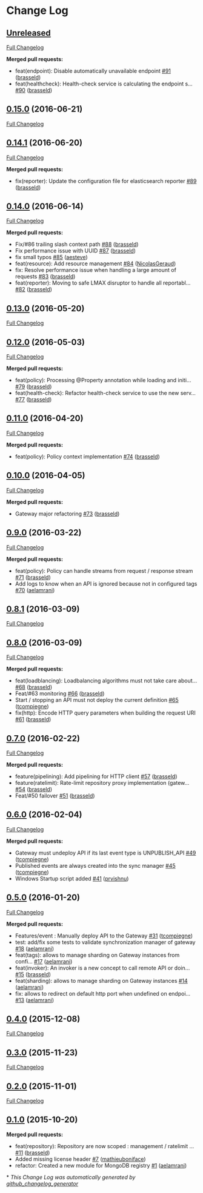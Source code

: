 # Change Log

## [Unreleased](https://github.com/gravitee-io/gravitee-gateway/tree/HEAD)

[Full Changelog](https://github.com/gravitee-io/gravitee-gateway/compare/0.15.0...HEAD)

**Merged pull requests:**

- feat\(endpoint\): Disable automatically unavailable endpoint [\#91](https://github.com/gravitee-io/gravitee-gateway/pull/91) ([brasseld](https://github.com/brasseld))
- feat\(healthcheck\): Health-check service is calculating the endpoint s… [\#90](https://github.com/gravitee-io/gravitee-gateway/pull/90) ([brasseld](https://github.com/brasseld))

## [0.15.0](https://github.com/gravitee-io/gravitee-gateway/tree/0.15.0) (2016-06-21)
[Full Changelog](https://github.com/gravitee-io/gravitee-gateway/compare/0.14.1...0.15.0)

## [0.14.1](https://github.com/gravitee-io/gravitee-gateway/tree/0.14.1) (2016-06-20)
[Full Changelog](https://github.com/gravitee-io/gravitee-gateway/compare/0.14.0...0.14.1)

**Merged pull requests:**

- fix\(reporter\): Update the configuration file for elasticsearch reporter [\#89](https://github.com/gravitee-io/gravitee-gateway/pull/89) ([brasseld](https://github.com/brasseld))

## [0.14.0](https://github.com/gravitee-io/gravitee-gateway/tree/0.14.0) (2016-06-14)
[Full Changelog](https://github.com/gravitee-io/gravitee-gateway/compare/0.13.0...0.14.0)

**Merged pull requests:**

- Fix/\#86 trailing slash context path [\#88](https://github.com/gravitee-io/gravitee-gateway/pull/88) ([brasseld](https://github.com/brasseld))
- Fix performance issue with UUID [\#87](https://github.com/gravitee-io/gravitee-gateway/pull/87) ([brasseld](https://github.com/brasseld))
- fix small typos [\#85](https://github.com/gravitee-io/gravitee-gateway/pull/85) ([aesteve](https://github.com/aesteve))
- feat\(resource\): Add resource management [\#84](https://github.com/gravitee-io/gravitee-gateway/pull/84) ([NicolasGeraud](https://github.com/NicolasGeraud))
- fix: Resolve performance issue when handling a large amount of requests [\#83](https://github.com/gravitee-io/gravitee-gateway/pull/83) ([brasseld](https://github.com/brasseld))
- feat\(reporter\): Moving to safe LMAX disruptor to handle all reportabl… [\#82](https://github.com/gravitee-io/gravitee-gateway/pull/82) ([brasseld](https://github.com/brasseld))

## [0.13.0](https://github.com/gravitee-io/gravitee-gateway/tree/0.13.0) (2016-05-20)
[Full Changelog](https://github.com/gravitee-io/gravitee-gateway/compare/0.12.0...0.13.0)

## [0.12.0](https://github.com/gravitee-io/gravitee-gateway/tree/0.12.0) (2016-05-03)
[Full Changelog](https://github.com/gravitee-io/gravitee-gateway/compare/0.11.0...0.12.0)

**Merged pull requests:**

- feat\(policy\): Processing @Property annotation while loading and initi… [\#79](https://github.com/gravitee-io/gravitee-gateway/pull/79) ([brasseld](https://github.com/brasseld))
- feat\(health-check\): Refactor health-check service to use the new serv… [\#77](https://github.com/gravitee-io/gravitee-gateway/pull/77) ([brasseld](https://github.com/brasseld))

## [0.11.0](https://github.com/gravitee-io/gravitee-gateway/tree/0.11.0) (2016-04-20)
[Full Changelog](https://github.com/gravitee-io/gravitee-gateway/compare/0.10.0...0.11.0)

**Merged pull requests:**

- feat\(policy\): Policy context implementation [\#74](https://github.com/gravitee-io/gravitee-gateway/pull/74) ([brasseld](https://github.com/brasseld))

## [0.10.0](https://github.com/gravitee-io/gravitee-gateway/tree/0.10.0) (2016-04-05)
[Full Changelog](https://github.com/gravitee-io/gravitee-gateway/compare/0.9.0...0.10.0)

**Merged pull requests:**

- Gateway major refactoring [\#73](https://github.com/gravitee-io/gravitee-gateway/pull/73) ([brasseld](https://github.com/brasseld))

## [0.9.0](https://github.com/gravitee-io/gravitee-gateway/tree/0.9.0) (2016-03-22)
[Full Changelog](https://github.com/gravitee-io/gravitee-gateway/compare/0.8.1...0.9.0)

**Merged pull requests:**

- feat\(policy\): Policy can handle streams from request / response stream [\#71](https://github.com/gravitee-io/gravitee-gateway/pull/71) ([brasseld](https://github.com/brasseld))
- Add logs to know when an API is ignored because not in configured tags [\#70](https://github.com/gravitee-io/gravitee-gateway/pull/70) ([aelamrani](https://github.com/aelamrani))

## [0.8.1](https://github.com/gravitee-io/gravitee-gateway/tree/0.8.1) (2016-03-09)
[Full Changelog](https://github.com/gravitee-io/gravitee-gateway/compare/0.8.0...0.8.1)

## [0.8.0](https://github.com/gravitee-io/gravitee-gateway/tree/0.8.0) (2016-03-09)
[Full Changelog](https://github.com/gravitee-io/gravitee-gateway/compare/0.7.0...0.8.0)

**Merged pull requests:**

- feat\(loadblancing\): Loadbalancing algorithms must not take care about… [\#68](https://github.com/gravitee-io/gravitee-gateway/pull/68) ([brasseld](https://github.com/brasseld))
- Feat/\#63 monitoring [\#66](https://github.com/gravitee-io/gravitee-gateway/pull/66) ([brasseld](https://github.com/brasseld))
- Start / stopping an API must not deploy the current definition [\#65](https://github.com/gravitee-io/gravitee-gateway/pull/65) ([tcompiegne](https://github.com/tcompiegne))
- fix\(http\): Encode HTTP query parameters when building the request URI [\#61](https://github.com/gravitee-io/gravitee-gateway/pull/61) ([brasseld](https://github.com/brasseld))

## [0.7.0](https://github.com/gravitee-io/gravitee-gateway/tree/0.7.0) (2016-02-22)
[Full Changelog](https://github.com/gravitee-io/gravitee-gateway/compare/0.6.0...0.7.0)

**Merged pull requests:**

- feature\(pipelining\): Add pipelining for HTTP client [\#57](https://github.com/gravitee-io/gravitee-gateway/pull/57) ([brasseld](https://github.com/brasseld))
- feature\(ratelimit\): Rate-limit repository proxy implementation \(gatew… [\#54](https://github.com/gravitee-io/gravitee-gateway/pull/54) ([brasseld](https://github.com/brasseld))
- Feat/\#50 failover [\#51](https://github.com/gravitee-io/gravitee-gateway/pull/51) ([brasseld](https://github.com/brasseld))

## [0.6.0](https://github.com/gravitee-io/gravitee-gateway/tree/0.6.0) (2016-02-04)
[Full Changelog](https://github.com/gravitee-io/gravitee-gateway/compare/0.5.0...0.6.0)

**Merged pull requests:**

- Gateway must undeploy API if its last event type is UNPUBLISH\_API [\#49](https://github.com/gravitee-io/gravitee-gateway/pull/49) ([tcompiegne](https://github.com/tcompiegne))
- Published events are always created into the sync manager [\#45](https://github.com/gravitee-io/gravitee-gateway/pull/45) ([tcompiegne](https://github.com/tcompiegne))
- Windows Startup script added [\#41](https://github.com/gravitee-io/gravitee-gateway/pull/41) ([prvishnu](https://github.com/prvishnu))

## [0.5.0](https://github.com/gravitee-io/gravitee-gateway/tree/0.5.0) (2016-01-20)
[Full Changelog](https://github.com/gravitee-io/gravitee-gateway/compare/0.4.0...0.5.0)

**Merged pull requests:**

- Features/event : Manually deploy API to the Gateway [\#31](https://github.com/gravitee-io/gravitee-gateway/pull/31) ([tcompiegne](https://github.com/tcompiegne))
- test: add/fix some tests to validate synchronization manager of gateway [\#18](https://github.com/gravitee-io/gravitee-gateway/pull/18) ([aelamrani](https://github.com/aelamrani))
- feat\(tags\): allows to manage sharding on Gateway instances from confi… [\#17](https://github.com/gravitee-io/gravitee-gateway/pull/17) ([aelamrani](https://github.com/aelamrani))
- feat\(invoker\): An invoker is a new concept to call remote API or doin… [\#15](https://github.com/gravitee-io/gravitee-gateway/pull/15) ([brasseld](https://github.com/brasseld))
- feat\(sharding\): allows to manage sharding on Gateway instances [\#14](https://github.com/gravitee-io/gravitee-gateway/pull/14) ([aelamrani](https://github.com/aelamrani))
- fix: allows to redirect on default http port when undefined on endpoi… [\#13](https://github.com/gravitee-io/gravitee-gateway/pull/13) ([aelamrani](https://github.com/aelamrani))

## [0.4.0](https://github.com/gravitee-io/gravitee-gateway/tree/0.4.0) (2015-12-08)
[Full Changelog](https://github.com/gravitee-io/gravitee-gateway/compare/0.3.0...0.4.0)

## [0.3.0](https://github.com/gravitee-io/gravitee-gateway/tree/0.3.0) (2015-11-23)
[Full Changelog](https://github.com/gravitee-io/gravitee-gateway/compare/0.2.0...0.3.0)

## [0.2.0](https://github.com/gravitee-io/gravitee-gateway/tree/0.2.0) (2015-11-01)
[Full Changelog](https://github.com/gravitee-io/gravitee-gateway/compare/0.1.0...0.2.0)

## [0.1.0](https://github.com/gravitee-io/gravitee-gateway/tree/0.1.0) (2015-10-20)
**Merged pull requests:**

- feat\(repository\): Repository are now scoped : management / ratelimit … [\#11](https://github.com/gravitee-io/gravitee-gateway/pull/11) ([brasseld](https://github.com/brasseld))
- Added missing license header [\#7](https://github.com/gravitee-io/gravitee-gateway/pull/7) ([mathieuboniface](https://github.com/mathieuboniface))
- refactor: Created a new module for MongoDB registry [\#1](https://github.com/gravitee-io/gravitee-gateway/pull/1) ([aelamrani](https://github.com/aelamrani))



\* *This Change Log was automatically generated by [github_changelog_generator](https://github.com/skywinder/Github-Changelog-Generator)*